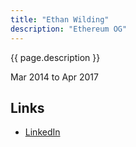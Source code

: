 ```yaml
---
title: "Ethan Wilding"
description: "Ethereum OG"
---
```


{{ page.description }}

Mar 2014 to Apr 2017

## Links
- [LinkedIn](https://www.linkedin.com/in/ethanwilding/)
